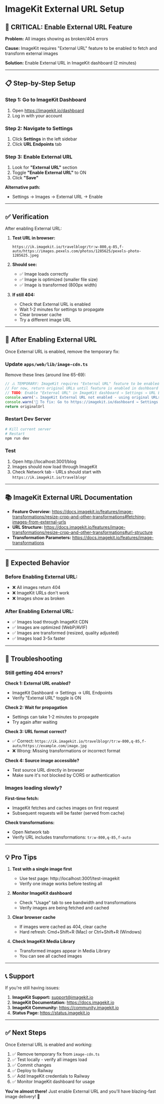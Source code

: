 # ImageKit External URL Setup

## 🚨 CRITICAL: Enable External URL Feature

**Problem:** All images showing as broken/404 errors

**Cause:** ImageKit requires "External URL" feature to be enabled to fetch and transform external images

**Solution:** Enable External URL in ImageKit dashboard (2 minutes)

---

## 📋 Step-by-Step Setup

### Step 1: Go to ImageKit Dashboard

1. Open https://imagekit.io/dashboard
2. Log in with your account

### Step 2: Navigate to Settings

1. Click **Settings** in the left sidebar
2. Click **URL Endpoints** tab

### Step 3: Enable External URL

1. Look for **"External URL"** section
2. Toggle **"Enable External URL"** to ON
3. Click **"Save"**

**Alternative path:**
- Settings → Images → External URL → Enable

---

## ✅ Verification

After enabling External URL:

1. **Test URL in browser:**
   ```
   https://ik.imagekit.io/travelblogr/tr:w-800,q-85,f-auto/https://images.pexels.com/photos/1285625/pexels-photo-1285625.jpeg
   ```

2. **Should see:**
   - ✅ Image loads correctly
   - ✅ Image is optimized (smaller file size)
   - ✅ Image is transformed (800px width)

3. **If still 404:**
   - Check that External URL is enabled
   - Wait 1-2 minutes for settings to propagate
   - Clear browser cache
   - Try a different image URL

---

## 🔧 After Enabling External URL

Once External URL is enabled, remove the temporary fix:

### Update `apps/web/lib/image-cdn.ts`

Remove these lines (around line 65-69):

```typescript
// ⚠️ TEMPORARY: ImageKit requires "External URL" feature to be enabled
// For now, return original URLs until feature is enabled in dashboard
// TODO: Enable "External URL" in ImageKit dashboard → Settings → URL Endpoints
console.warn('⚠️ ImageKit External URL not enabled - using original URLs')
console.warn('📝 To fix: Go to https://imagekit.io/dashboard → Settings → URL Endpoints → Enable "External URL"')
return originalUrl
```

### Restart Dev Server

```bash
# Kill current server
# Restart
npm run dev
```

### Test

1. Open http://localhost:3001/blog
2. Images should now load through ImageKit
3. Check Network tab - URLs should start with `https://ik.imagekit.io/travelblogr`

---

## 📚 ImageKit External URL Documentation

- **Feature Overview:** https://docs.imagekit.io/features/image-transformations/resize-crop-and-other-transformations#fetching-images-from-external-urls
- **URL Structure:** https://docs.imagekit.io/features/image-transformations/resize-crop-and-other-transformations#url-structure
- **Transformation Parameters:** https://docs.imagekit.io/features/image-transformations

---

## 🎯 Expected Behavior

### Before Enabling External URL:
- ❌ All images return 404
- ❌ ImageKit URLs don't work
- ❌ Images show as broken

### After Enabling External URL:
- ✅ Images load through ImageKit CDN
- ✅ Images are optimized (WebP/AVIF)
- ✅ Images are transformed (resized, quality adjusted)
- ✅ Images load 3-5x faster

---

## 🚨 Troubleshooting

### Still getting 404 errors?

**Check 1: External URL enabled?**
- ImageKit Dashboard → Settings → URL Endpoints
- Verify "External URL" toggle is ON

**Check 2: Wait for propagation**
- Settings can take 1-2 minutes to propagate
- Try again after waiting

**Check 3: URL format correct?**
- ✅ Correct: `https://ik.imagekit.io/travelblogr/tr:w-800,q-85,f-auto/https://example.com/image.jpg`
- ❌ Wrong: Missing transformations or incorrect format

**Check 4: Source image accessible?**
- Test source URL directly in browser
- Make sure it's not blocked by CORS or authentication

### Images loading slowly?

**First-time fetch:**
- ImageKit fetches and caches images on first request
- Subsequent requests will be faster (served from cache)

**Check transformations:**
- Open Network tab
- Verify URL includes transformations: `tr:w-800,q-85,f-auto`

---

## 💡 Pro Tips

1. **Test with a single image first**
   - Use test page: http://localhost:3001/test-imagekit
   - Verify one image works before testing all

2. **Monitor ImageKit dashboard**
   - Check "Usage" tab to see bandwidth and transformations
   - Verify images are being fetched and cached

3. **Clear browser cache**
   - If images were cached as 404, clear cache
   - Hard refresh: Cmd+Shift+R (Mac) or Ctrl+Shift+R (Windows)

4. **Check ImageKit Media Library**
   - Transformed images appear in Media Library
   - You can see all cached images

---

## 📞 Support

If you're still having issues:

1. **ImageKit Support:** support@imagekit.io
2. **ImageKit Documentation:** https://docs.imagekit.io
3. **ImageKit Community:** https://community.imagekit.io
4. **Status Page:** https://status.imagekit.io

---

## ✅ Next Steps

Once External URL is enabled and working:

1. ✅ Remove temporary fix from `image-cdn.ts`
2. ✅ Test locally - verify all images load
3. ✅ Commit changes
4. ✅ Deploy to Railway
5. ✅ Add ImageKit credentials to Railway
6. ✅ Monitor ImageKit dashboard for usage

**You're almost there!** Just enable External URL and you'll have blazing-fast image delivery! 🚀

